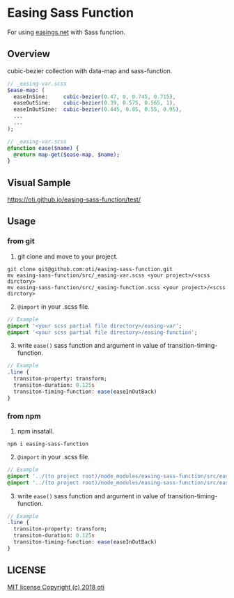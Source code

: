 
# Easing Sass Function

For using [easings.net](http://easings.net/) with Sass function.

## Overview

cubic-bezier collection with data-map and sass-function.

```Sass
// _easing-var.scss
$ease-map: (
  easeInSine:     cubic-bezier(0.47, 0, 0.745, 0.715),
  easeOutSine:    cubic-bezier(0.39, 0.575, 0.565, 1),
  easeInOutSine:  cubic-bezier(0.445, 0.05, 0.55, 0.95),
  ...
  ...
);
```

```Sass
// _easing-var.scss
@function ease($name) {
  @return map-get($ease-map, $name);
}
```

## Visual Sample

https://oti.github.io/easing-sass-function/test/

## Usage

### from git

1. git clone and move to your project.

```shell
git clone git@github.com:oti/easing-sass-function.git
mv easing-sass-function/src/_easing-var.scss <your project>/<scss dirctory>
mv easing-sass-function/src/_easing-function.scss <your project>/<scss dirctory>
```

2. `@import` in your .scss file.

```Sass
// Example
@import '<your scss partial file directory>/easing-var';
@import '<your scss partial file directory>/easing-function';
```

3. write `ease()` sass function and argument in value of transition-timing-function.

```Sass
// Example
.line {
  transiton-property: transform;
  transiton-duration: 0.125s
  transiton-timing-function: ease(easeInOutBack)
}
```

### from npm

1. npm insatall.

```shell
npm i easing-sass-function
```

2. `@import` in your .scss file.

```Sass
// Example
@import '../(to project root)/node_modules/easing-sass-function/src/easing-var';
@import '../(to project root)/node_modules/easing-sass-function/src/easing-function';
```

3. write `ease()` sass function and argument in value of transition-timing-function.

```Sass
// Example
.line {
  transiton-property: transform;
  transiton-duration: 0.125s
  transiton-timing-function: ease(easeInOutBack)
}
```

## LICENSE

[MIT license Copyright (c) 2018 oti](LICENSE.txt)
